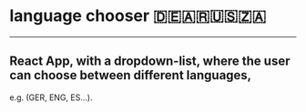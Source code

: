 # language chooser :de::argentina::us::south_africa:

---

## React App, with a dropdown-list, where the user can choose between different languages,
e.g. (GER, ENG, ES...).





